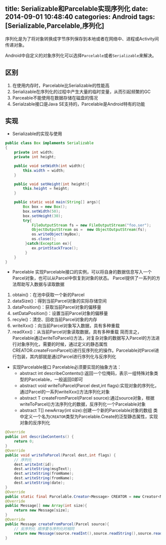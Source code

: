 title: Serializable和Parcelable实现序列化
date: 2014-09-01 10:48:40
categories: Android
tags: [Serializable,Parcelable,序列化]
---
序列化是为了将对象转换成字节序列保存到本地或者在网络中、进程或Activity间传递对象。
<!--more-->
Android中自定义的对象序列化可以选择`Parcelable`或者`Serializable`来解决。

## 区别
1. 在使用内存时，Parcelable比Serializable的性能高
2. Serializable在序列化的过程中产生大量的临时变量，从而引起频繁的GC
3. Parceable不能使用在数据存储在磁盘的情况
4. Serialzable接口是Java SE支持的，Parcelable是Android特有的功能

## 实现
- Serializable的实现与使用
```java
public class Box implements Serializable
{
	private int width;
	private int height;

	public void setWidth(int width){
		this.width = width;
	}

	public void setHeight(int height){
		this.height = height;
	}

	public static void main(String[] args){
		Box box = new Box();
		box.setWidth(50);
		box.setHeight(30);
		try{
			FileOutputStream fs = new FileOutputStream("foo.ser");     
          	ObjectOutputStream os =  new ObjectOutputStream(fs);     
            os.writeObject(myBox);     
           	os.close();     
         }catch(Exception ex){     
            ex.printStackTrace();     
         }     
	}
}
```
- Parcelable
实现Parcelable接口的实例，可以将自身的数据信息写入一个Parcel对象，也可以从Parcel中恢复到对象的状态。
Parcel提供了一系列的方法帮助写入数据与读取数据
1. obtain()：在池中获取一个新的Parcel
2. dataSize()：得到当前Parcel对象的实际存储空间
3. dataPosition()：获取当前Parcel对象的偏移量
4. setDataPosition()：设置当前Parcel对象的偏移量
5. recyle()：清空、回收当前Parcel对象的内存
6. writeXxx()：向当前Parcel对象写入数据，具有多种重载
7. readXxx()：从当前Parcel对象读取数据，具有多种重载
简而言之，Parcelable通过writeToParcel()方法，对复杂对象的数据写入Parcel的方法进行对象序列化，需要的时候，通过定义的静态属性CREATOR.createFromParcel()进行反序列化的操作。Parcelable对Parcel进行包装，其内部就是通过Parcel进行序列化与反序列化
- 实现Parcelable接口
Parcelable必须要实现的抽象方法：
	+ abstract int describeContents():返回一个位掩码，表示一组特殊对象类型的Parcelable，一般返回0即可
	+ abstract void writeToParcel(Parcel dest,int flags):实现对象的序列化，通过Parcel的一系列writeXxx()方法序列化对象
	+ abstract T createFromParcel(Parcel source):通过source对象，根据writeToParcel()方法序列化的数据，反序列化一个Parcelable对象
	+ abstract T[] newArray(int size):创建一个新的Parcelable对象的数组
类中定义一个名为`CREATOR`类型为Parcelable.Create<T>的泛型静态属性，实现对象的反序列化
```java
@Override
public int describeContents() {
	return 0;
}
@Override
public void writeToParcel(Parcel dest,int flags) {
	// 序列化
	dest.writeInt(id);
	dest.writeString(msgText);
	dest.writeString(fromName);
	dest.writeString(fromName);
	dest.writeString(date);
}
@Override
public static final Parcelable.Creator<Message> CREATOR = new Creator<Message>() {
@Override
public Message[] new Array(int size){
	return new Message[size];
}
@Override
public Message createFromParcel(Parcel source){
	// 反序列化 顺序要与序列化时相同
	return new Message(source.readInt(),source.readString(),source.readString()source.readString());
}
```